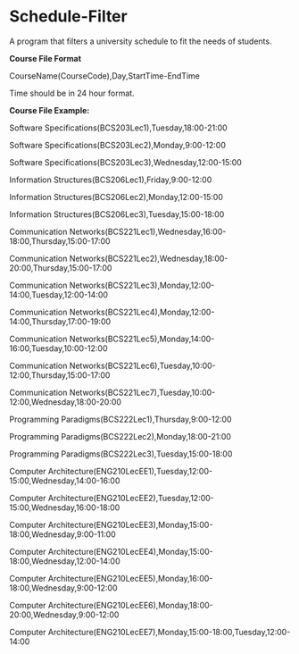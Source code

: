 # Schedule-Filter
A program that filters a university schedule to fit the needs of students.


**Course File Format**

CourseName(CourseCode),Day,StartTime-EndTime

Time should be in 24 hour format. 

**Course File Example:**

Software Specifications(BCS203Lec1),Tuesday,18:00-21:00

Software Specifications(BCS203Lec2),Monday,9:00-12:00

Software Specifications(BCS203Lec3),Wednesday,12:00-15:00

Information Structures(BCS206Lec1),Friday,9:00-12:00

Information Structures(BCS206Lec2),Monday,12:00-15:00

Information Structures(BCS206Lec3),Tuesday,15:00-18:00

Communication Networks(BCS221Lec1),Wednesday,16:00-18:00,Thursday,15:00-17:00

Communication Networks(BCS221Lec2),Wednesday,18:00-20:00,Thursday,15:00-17:00

Communication Networks(BCS221Lec3),Monday,12:00-14:00,Tuesday,12:00-14:00

Communication Networks(BCS221Lec4),Monday,12:00-14:00,Thursday,17:00-19:00

Communication Networks(BCS221Lec5),Monday,14:00-16:00,Tuesday,10:00-12:00

Communication Networks(BCS221Lec6),Tuesday,10:00-12:00,Thursday,15:00-17:00

Communication Networks(BCS221Lec7),Tuesday,10:00-12:00,Wednesday,18:00-20:00

Programming Paradigms(BCS222Lec1),Thursday,9:00-12:00

Programming Paradigms(BCS222Lec2),Monday,18:00-21:00

Programming Paradigms(BCS222Lec3),Tuesday,15:00-18:00

Computer Architecture(ENG210LecEE1),Tuesday,12:00-15:00,Wednesday,14:00-16:00

Computer Architecture(ENG210LecEE2),Tuesday,12:00-15:00,Wednesday,16:00-18:00

Computer Architecture(ENG210LecEE3),Monday,15:00-18:00,Wednesday,9:00-11:00

Computer Architecture(ENG210LecEE4),Monday,15:00-18:00,Wednesday,12:00-14:00

Computer Architecture(ENG210LecEE5),Monday,16:00-18:00,Wednesday,9:00-12:00

Computer Architecture(ENG210LecEE6),Monday,18:00-20:00,Wednesday,9:00-12:00

Computer Architecture(ENG210LecEE7),Monday,15:00-18:00,Tuesday,12:00-14:00













